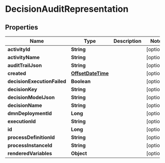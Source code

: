 # DecisionAuditRepresentation

## Properties
Name | Type | Description | Notes
------------ | ------------- | ------------- | -------------
**activityId** | **String** |  |  [optional]
**activityName** | **String** |  |  [optional]
**auditTrailJson** | **String** |  |  [optional]
**created** | [**OffsetDateTime**](OffsetDateTime.md) |  |  [optional]
**decisionExecutionFailed** | **Boolean** |  |  [optional]
**decisionKey** | **String** |  |  [optional]
**decisionModelJson** | **String** |  |  [optional]
**decisionName** | **String** |  |  [optional]
**dmnDeploymentId** | **Long** |  |  [optional]
**executionId** | **String** |  |  [optional]
**id** | **Long** |  |  [optional]
**processDefinitionId** | **String** |  |  [optional]
**processInstanceId** | **String** |  |  [optional]
**renderedVariables** | **Object** |  |  [optional]
